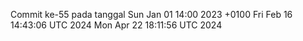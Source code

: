 Commit ke-55 pada tanggal Sun Jan 01 14:00 2023 +0100
Fri Feb 16 14:43:06 UTC 2024
Mon Apr 22 18:11:56 UTC 2024
